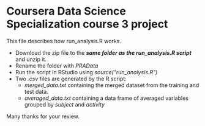 # Coursera Data Science Specialization course 3 project
This file describes how run_analysis.R works.
* Download the zip file to the ***same folder as the run_analysis.R script*** and unzip it.
* Rename the folder with *PRAData*
* Run the script in RStudio using *source("run_analysis.R")*
* Two *.csv* files are generated by the R script:
  * *merged_data.txt* containing the merged dataset from the training and test data.
  * *averaged_data.txt* containing a data frame of averaged variables grouped by *subject* and *activity*

Many thanks for your review.
